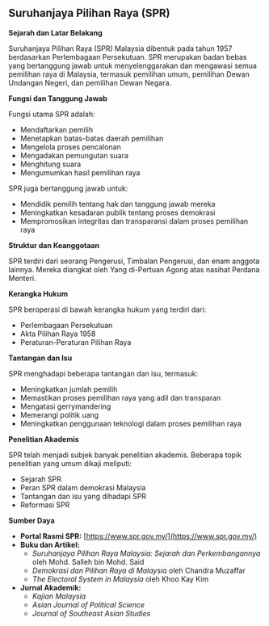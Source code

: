 ## Suruhanjaya Pilihan Raya (SPR) 

**Sejarah dan Latar Belakang**

Suruhanjaya Pilihan Raya (SPR) Malaysia dibentuk pada tahun 1957 berdasarkan Perlembagaan Persekutuan. SPR merupakan badan bebas yang bertanggung jawab untuk menyelenggarakan dan mengawasi semua pemilihan raya di Malaysia, termasuk pemilihan umum, pemilihan Dewan Undangan Negeri, dan pemilihan Dewan Negara.

**Fungsi dan Tanggung Jawab**

Fungsi utama SPR adalah:

* Mendaftarkan pemilih
* Menetapkan batas-batas daerah pemilihan
* Mengelola proses pencalonan
* Mengadakan pemungutan suara
* Menghitung suara
* Mengumumkan hasil pemilihan raya

SPR juga bertanggung jawab untuk:

* Mendidik pemilih tentang hak dan tanggung jawab mereka
* Meningkatkan kesadaran publik tentang proses demokrasi
* Mempromosikan integritas dan transparansi dalam proses pemilihan raya

**Struktur dan Keanggotaan**

SPR terdiri dari seorang Pengerusi, Timbalan Pengerusi, dan enam anggota lainnya. Mereka diangkat oleh Yang di-Pertuan Agong atas nasihat Perdana Menteri.

**Kerangka Hukum**

SPR beroperasi di bawah kerangka hukum yang terdiri dari:

* Perlembagaan Persekutuan
* Akta Pilihan Raya 1958
* Peraturan-Peraturan Pilihan Raya

**Tantangan dan Isu**

SPR menghadapi beberapa tantangan dan isu, termasuk:

* Meningkatkan jumlah pemilih
* Memastikan proses pemilihan raya yang adil dan transparan
* Mengatasi gerrymandering
* Memerangi politik uang
* Meningkatkan penggunaan teknologi dalam proses pemilihan raya

**Penelitian Akademis**

SPR telah menjadi subjek banyak penelitian akademis. Beberapa topik penelitian yang umum dikaji meliputi:

* Sejarah SPR
* Peran SPR dalam demokrasi Malaysia
* Tantangan dan isu yang dihadapi SPR
* Reformasi SPR

**Sumber Daya**

* **Portal Rasmi SPR:** [https://www.spr.gov.my/](https://www.spr.gov.my/)
* **Buku dan Artikel:**
    * _Suruhanjaya Pilihan Raya Malaysia: Sejarah dan Perkembangannya_ oleh Mohd. Salleh bin Mohd. Said
    * _Demokrasi dan Pilihan Raya di Malaysia_ oleh Chandra Muzaffar
    * _The Electoral System in Malaysia_ oleh Khoo Kay Kim
* **Jurnal Akademik:**
    * _Kajian Malaysia_
    * _Asian Journal of Political Science_
    * _Journal of Southeast Asian Studies_
